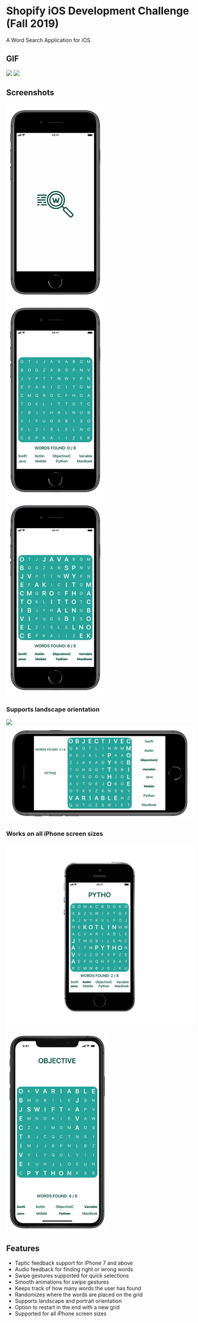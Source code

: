 # Shopify iOS Development Challenge (Fall 2019)
A Word Search Application for iOS.

## GIF
<img src="https://upload.wikimedia.org/wikipedia/en/4/48/Blank.JPG" width="270" />                                                         <img src="https://github.com/adbht/Shopify-iOS-Challenge-F19/blob/master/Images/gameplay.gif" width="330" />

## Screenshots
<img src="https://github.com/adbht/Shopify-iOS-Challenge-F19/blob/master/Images/launchScreen.JPG" width="265" /> <img src="https://github.com/adbht/Shopify-iOS-Challenge-F19/blob/master/Images/noWordsFound.JPG" width="265" /> <img src="https://github.com/adbht/Shopify-iOS-Challenge-F19/blob/master/Images/allWordsFound.JPG" width="265" /> 

### Supports landscape orientation
<img src="https://upload.wikimedia.org/wikipedia/en/4/48/Blank.JPG" width="100" />                                                         <img src="https://github.com/adbht/Shopify-iOS-Challenge-F19/blob/master/Images/landscape1.JPG" width="600" />

### Works on all iPhone screen sizes
<img src="https://github.com/adbht/Shopify-iOS-Challenge-F19/blob/master/Images/seSupport.png" width="525" /> <img src="https://github.com/adbht/Shopify-iOS-Challenge-F19/blob/master/Images/xsSupport.jpeg" width="275" /> 

## Features
   - Taptic feedback support for iPhone 7 and above
   - Audio feedback for finding right or wrong words
   - Swipe gestures supported for quick selections
   - Smooth animations for swipe gestures
   - Keeps track of how many words the user has found
   - Randomizes where the words are placed on the grid
   - Supports landscape and portrait orientation
   - Option to restart in the end with a new grid
   - Supported for all iPhone screen sizes
